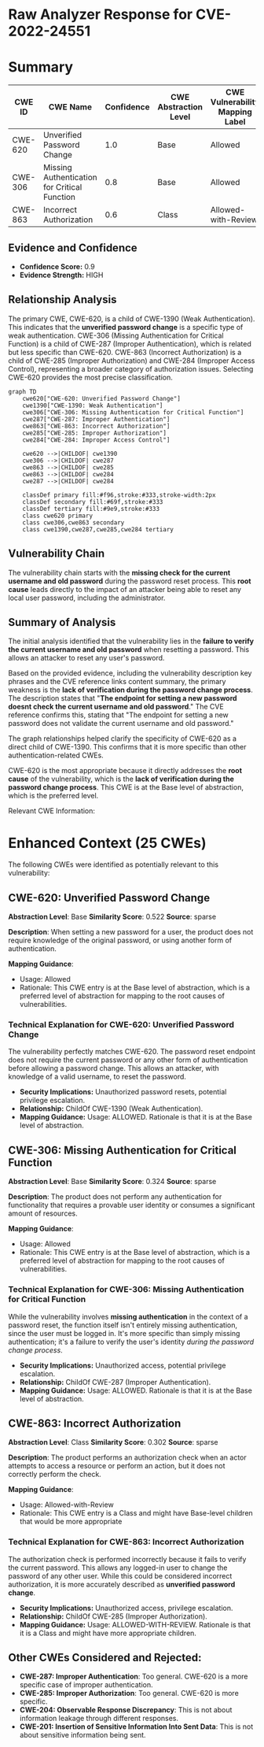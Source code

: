 # Raw Analyzer Response for CVE-2022-24551

# Summary
| CWE ID | CWE Name | Confidence | CWE Abstraction Level | CWE Vulnerability Mapping Label | CWE-Vulnerability Mapping Notes |
|---|---|---|---|---|---|
| CWE-620 | Unverified Password Change | 1.0 | Base | Allowed | Primary CWE |
| CWE-306 | Missing Authentication for Critical Function | 0.8 | Base | Allowed | Secondary Candidate |
| CWE-863 | Incorrect Authorization | 0.6 | Class | Allowed-with-Review | Secondary Candidate |

## Evidence and Confidence

*   **Confidence Score:** 0.9
*   **Evidence Strength:** HIGH

## Relationship Analysis
The primary CWE, CWE-620, is a child of CWE-1390 (Weak Authentication). This indicates that the **unverified password change** is a specific type of weak authentication. CWE-306 (Missing Authentication for Critical Function) is a child of CWE-287 (Improper Authentication), which is related but less specific than CWE-620. CWE-863 (Incorrect Authorization) is a child of CWE-285 (Improper Authorization) and CWE-284 (Improper Access Control), representing a broader category of authorization issues. Selecting CWE-620 provides the most precise classification.

```mermaid
graph TD
    cwe620["CWE-620: Unverified Password Change"]
    cwe1390["CWE-1390: Weak Authentication"]
    cwe306["CWE-306: Missing Authentication for Critical Function"]
    cwe287["CWE-287: Improper Authentication"]
    cwe863["CWE-863: Incorrect Authorization"]
    cwe285["CWE-285: Improper Authorization"]
    cwe284["CWE-284: Improper Access Control"]

    cwe620 -->|CHILDOF| cwe1390
    cwe306 -->|CHILDOF| cwe287
    cwe863 -->|CHILDOF| cwe285
    cwe863 -->|CHILDOF| cwe284
    cwe287 -->|CHILDOF| cwe284

    classDef primary fill:#f96,stroke:#333,stroke-width:2px
    classDef secondary fill:#69f,stroke:#333
    classDef tertiary fill:#9e9,stroke:#333
    class cwe620 primary
    class cwe306,cwe863 secondary
    class cwe1390,cwe287,cwe285,cwe284 tertiary
```

## Vulnerability Chain
The vulnerability chain starts with the **missing check for the current username and old password** during the password reset process. This **root cause** leads directly to the impact of an attacker being able to reset any local user password, including the administrator.

## Summary of Analysis
The initial analysis identified that the vulnerability lies in the **failure to verify the current username and old password** when resetting a password. This allows an attacker to reset any user's password.

Based on the provided evidence, including the vulnerability description key phrases and the CVE reference links content summary, the primary weakness is the **lack of verification during the password change process**. The description states that "**The endpoint for setting a new password doesnt check the current username and old password**." The CVE reference confirms this, stating that "The endpoint for setting a new password does not validate the current username and old password."

The graph relationships helped clarify the specificity of CWE-620 as a direct child of CWE-1390. This confirms that it is more specific than other authentication-related CWEs.

CWE-620 is the most appropriate because it directly addresses the **root cause** of the vulnerability, which is the **lack of verification during the password change process**. This CWE is at the Base level of abstraction, which is the preferred level.

Relevant CWE Information:

# Enhanced Context (25 CWEs)
The following CWEs were identified as potentially relevant to this vulnerability:

## CWE-620: Unverified Password Change
**Abstraction Level**: Base
**Similarity Score**: 0.522
**Source**: sparse

**Description**:
When setting a new password for a user, the product does not require knowledge of the original password, or using another form of authentication.

**Mapping Guidance**:
- Usage: Allowed
- Rationale: This CWE entry is at the Base level of abstraction, which is a preferred level of abstraction for mapping to the root causes of vulnerabilities.

### Technical Explanation for CWE-620: Unverified Password Change
The vulnerability perfectly matches CWE-620. The password reset endpoint does not require the current password or any other form of authentication before allowing a password change. This allows an attacker, with knowledge of a valid username, to reset the password.

*   **Security Implications:** Unauthorized password resets, potential privilege escalation.
*   **Relationship:** ChildOf CWE-1390 (Weak Authentication).
*   **Mapping Guidance:** Usage: ALLOWED. Rationale is that it is at the Base level of abstraction.

## CWE-306: Missing Authentication for Critical Function
**Abstraction Level**: Base
**Similarity Score**: 0.324
**Source**: sparse

**Description**:
The product does not perform any authentication for functionality that requires a provable user identity or consumes a significant amount of resources.

**Mapping Guidance**:
- Usage: Allowed
- Rationale: This CWE entry is at the Base level of abstraction, which is a preferred level of abstraction for mapping to the root causes of vulnerabilities.

### Technical Explanation for CWE-306: Missing Authentication for Critical Function
While the vulnerability involves **missing authentication** in the context of a password reset, the function itself isn't entirely missing authentication, since the user must be logged in. It's more specific than simply missing authentication; it's a failure to verify the user's identity *during the password change process*.

*   **Security Implications:** Unauthorized access, potential privilege escalation.
*   **Relationship:** ChildOf CWE-287 (Improper Authentication).
*   **Mapping Guidance:** Usage: ALLOWED. Rationale is that it is at the Base level of abstraction.

## CWE-863: Incorrect Authorization
**Abstraction Level**: Class
**Similarity Score**: 0.302
**Source**: sparse

**Description**:
The product performs an authorization check when an actor attempts to access a resource or perform an action, but it does not correctly perform the check.

**Mapping Guidance**:
- Usage: Allowed-with-Review
- Rationale: This CWE entry is a Class and might have Base-level children that would be more appropriate

### Technical Explanation for CWE-863: Incorrect Authorization
The authorization check is performed incorrectly because it fails to verify the current password. This allows any logged-in user to change the password of any other user. While this could be considered incorrect authorization, it is more accurately described as **unverified password change**.

*   **Security Implications:** Unauthorized access, privilege escalation.
*   **Relationship:** ChildOf CWE-285 (Improper Authorization).
*   **Mapping Guidance:** Usage: ALLOWED-WITH-REVIEW. Rationale is that it is a Class and might have more appropriate children.

## Other CWEs Considered and Rejected:

*   **CWE-287: Improper Authentication**: Too general. CWE-620 is a more specific case of improper authentication.
*   **CWE-285: Improper Authorization**: Too general. CWE-620 is more specific.
*   **CWE-204: Observable Response Discrepancy**: This is not about information leakage through different responses.
*   **CWE-201: Insertion of Sensitive Information Into Sent Data**: This is not about sensitive information being sent.
